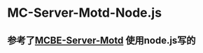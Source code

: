 # MC-Server-Motd-Node.js
## 参考了[MCBE-Server-Motd](https://github.com/BlackBEDevelopment/MCBE-Server-Motd) 使用node.js写的
